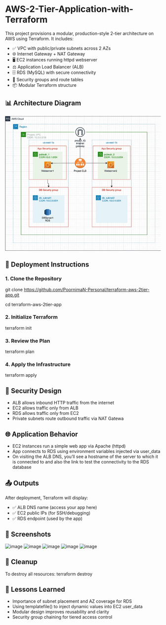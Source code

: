 # AWS-2-Tier-Application-with-Terraform

This project provisions a modular, production-style 2-tier architecture on AWS using Terraform. It includes:

- ✅ VPC with public/private subnets across 2 AZs
- 🌐 Internet Gateway + NAT Gateway
- 🖥️ EC2 instances running httpd webserver
- ⚖️ Application Load Balancer (ALB)
- 🗄️ RDS (MySQL) with secure connectivity
- 🔐 Security groups and route tables
- 📦 Modular Terraform structure

## 📊 Architecture Diagram
![Architecture](architecture.png)

## 🚀 Deployment Instructions

### 1. Clone the Repository

git clone https://github.com/PoornimaN-Personal/terraform-aws-2tier-app.git

cd terraform-aws-2tier-app

### 2. Initialize Terraform

terraform init

### 3. Review the Plan

terraform plan

### 4. Apply the Infrastructure

terraform apply

## 🔐 Security Design
- ALB allows inbound HTTP traffic from the internet
- EC2 allows traffic only from ALB
- RDS allows traffic only from EC2
- Private subnets route outbound traffic via NAT Gatewa
  
## 🌐 Application Behavior
- EC2 instances run a simple web app via Apache (httpd)
- App connects to RDS using environment variables injected via user_data
- On visiting the ALB DNS, you’ll see a hostname of the server to which it is connected to and also the link to test the connectivity to the RDS database

## 📤 Outputs
After deployment, Terraform will display:
- ✅ ALB DNS name (access your app here)
- ✅ EC2 public IPs (for SSH/debugging)
- ✅ RDS endpoint (used by the app)

## 📌 Screenshots

<img width="831" height="288" alt="image" src="https://github.com/user-attachments/assets/366bb14d-e0b0-4b04-b916-d4342d69b9d2" />

<img width="891" height="411" alt="image" src="https://github.com/user-attachments/assets/47c0ada9-e1f5-4e2b-a594-c44d8f8e2aac" />

<img width="892" height="287" alt="image" src="https://github.com/user-attachments/assets/572206bc-7e36-4764-9abe-ebbcddf8cc23" />

<img width="830" height="343" alt="image" src="https://github.com/user-attachments/assets/7785a726-34a6-4240-86d4-aeae73c00686" />

<img width="877" height="201" alt="image" src="https://github.com/user-attachments/assets/54931ffd-8d0e-4182-8a87-a67555fe271d" />

## 🧹 Cleanup
To destroy all resources:
terraform destroy

## 🧠 Lessons Learned
- Importance of subnet placement and AZ coverage for RDS
- Using templatefile() to inject dynamic values into EC2 user_data
- Modular design improves reusability and clarity
- Security group chaining for tiered access control
